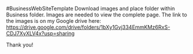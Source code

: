 #BusinessWebSiteTemplate
Download images and place folder within Business folder. Images are needed to view the complete page. The link to the images is on my Google drive here: https://drive.google.com/drive/folders/1bXy1Gvj334EmmKMz6RxS-CDJ7XyXLV4x?usp=sharing

Thank you!